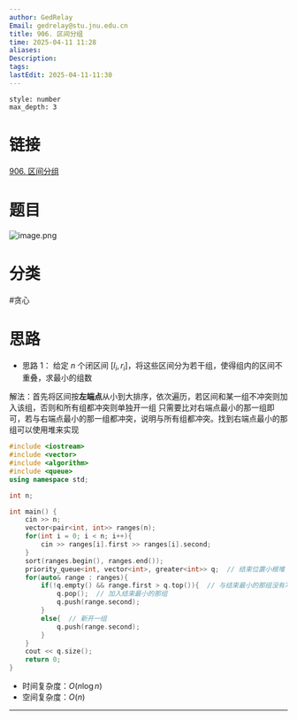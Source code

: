 ```yaml
---
author: GedRelay
Email: gedrelay@stu.jnu.edu.cn
title: 906. 区间分组
time: 2025-04-11 11:28
aliases: 
Description: 
tags: 
lastEdit: 2025-04-11-11:30
---
```


```toc
style: number
max_depth: 3
```

# 链接
[906. 区间分组](https://www.acwing.com/problem/content/description/908/) 

# 题目
![image.png](https://ged-pic-bed.oss-cn-guangzhou.aliyuncs.com/img/202504111128250.png)


# 分类
#贪心 

# 思路
- 思路 1：
给定 ${n }$ 个闭区间 ${\left[ l_{i} ,r_{i}  \right]  }$，将这些区间分为若干组，使得组内的区间不重叠，求最小的组数

解法：首先将区间按**左端点**从小到大排序，依次遍历，若区间和某一组不冲突则加入该组，否则和所有组都冲突则单独开一组
只需要比对右端点最小的那一组即可，若与右端点最小的那一组都冲突，说明与所有组都冲突。找到右端点最小的那组可以使用堆来实现

```cpp
#include <iostream>
#include <vector>
#include <algorithm>
#include <queue>
using namespace std;

int n;

int main() {
    cin >> n;
    vector<pair<int, int>> ranges(n);
    for(int i = 0; i < n; i++){
        cin >> ranges[i].first >> ranges[i].second;
    }
    sort(ranges.begin(), ranges.end());
    priority_queue<int, vector<int>, greater<int>> q;  // 结束位置小根堆
    for(auto& range : ranges){
        if(!q.empty() && range.first > q.top()){  // 与结束最小的那组没有冲突
            q.pop();  // 加入结束最小的那组
            q.push(range.second);
        }
        else{  // 新开一组
            q.push(range.second);
        }
    }
    cout << q.size();
    return 0;
}
```


- 时间复杂度：${O\left( n\log n \right)  }$ 
- 空间复杂度：${O\left( n \right)  }$ 


---


